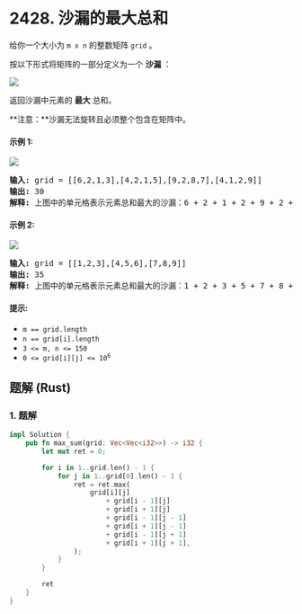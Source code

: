 # 2428. 沙漏的最大总和
给你一个大小为 `m x n` 的整数矩阵 `grid` 。

按以下形式将矩阵的一部分定义为一个 **沙漏** ：

![](https://assets.leetcode.com/uploads/2022/08/21/img.jpg)

返回沙漏中元素的 **最大** 总和。

**注意：**沙漏无法旋转且必须整个包含在矩阵中。

#### 示例 1:
![](https://assets.leetcode.com/uploads/2022/08/21/1.jpg)
<pre>
<strong>输入:</strong> grid = [[6,2,1,3],[4,2,1,5],[9,2,8,7],[4,1,2,9]]
<strong>输出:</strong> 30
<strong>解释:</strong> 上图中的单元格表示元素总和最大的沙漏：6 + 2 + 1 + 2 + 9 + 2 + 8 = 30 。
</pre>

#### 示例 2:
![](https://assets.leetcode.com/uploads/2022/08/21/2.jpg)
<pre>
<strong>输入:</strong> grid = [[1,2,3],[4,5,6],[7,8,9]]
<strong>输出:</strong> 35
<strong>解释:</strong> 上图中的单元格表示元素总和最大的沙漏：1 + 2 + 3 + 5 + 7 + 8 + 9 = 35 。
</pre>

#### 提示:
* `m == grid.length`
* `n == grid[i].length`
* `3 <= m, n <= 150`
* <code>0 <= grid[i][j] <= 10<sup>6</sup></code>

## 题解 (Rust)

### 1. 题解
```Rust
impl Solution {
    pub fn max_sum(grid: Vec<Vec<i32>>) -> i32 {
        let mut ret = 0;

        for i in 1..grid.len() - 1 {
            for j in 1..grid[0].len() - 1 {
                ret = ret.max(
                    grid[i][j]
                        + grid[i - 1][j]
                        + grid[i + 1][j]
                        + grid[i - 1][j - 1]
                        + grid[i + 1][j - 1]
                        + grid[i - 1][j + 1]
                        + grid[i + 1][j + 1],
                );
            }
        }

        ret
    }
}
```
